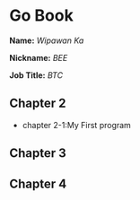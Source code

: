 # Go Book

**Name:** *Wipawan Ka*

**Nickname:** *BEE*

**Job Title:** *BTC*

## Chapter 2

* chapter 2-1:My First program

## Chapter 3

## Chapter 4